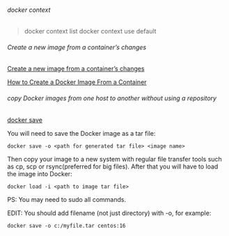 ###### docker context

> docker context list
> docker context use default

###### Create a new image from a container’s changes
[Create a new image from a container’s changes](https://docs.docker.com/engine/reference/commandline/commit/)

[How to Create a Docker Image From a Container](https://www.sentinelone.com/blog/create-docker-image/)

###### copy Docker images from one host to another without using a repository

[docker save](https://docs.docker.com/engine/reference/commandline/save/)

You will need to save the Docker image as a tar file:

    docker save -o <path for generated tar file> <image name>
Then copy your image to a new system with regular file transfer tools such as cp, scp or rsync(preferred for big files). After that you will have to load the image into Docker:

    docker load -i <path to image tar file>

PS: You may need to sudo all commands.

EDIT: You should add filename (not just directory) with -o, for example:

    docker save -o c:/myfile.tar centos:16

